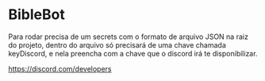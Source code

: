 # BibleBot

Para rodar precisa de um secrets com o formato de arquivo JSON na raiz do projeto, dentro do arquivo só precisará de uma chave chamada keyDiscord, e nela preencha com a chave que o discord irá te disponibilizar.

https://discord.com/developers
